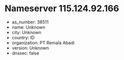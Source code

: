 # Nameserver 115.124.92.166

* as_number: 38511
* name: Unknown
* city: Unknown
* country: ID
* organization: PT Remala Abadi
* version: Unknown
* dnssec: false
